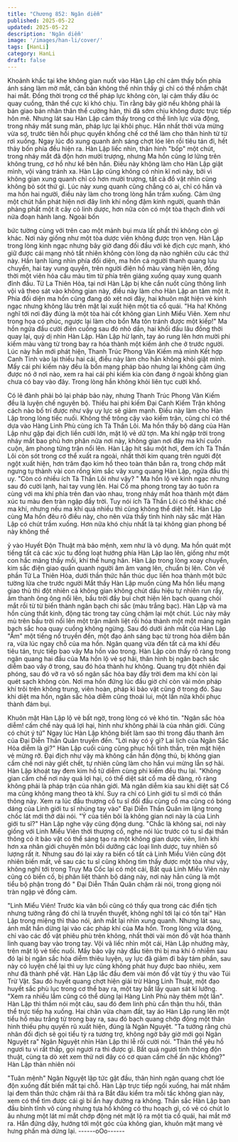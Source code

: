 ```yaml
---
title: "Chương 852: Ngân diễm"
published: 2025-05-22
updated: 2025-05-22
description: 'Ngân diễm'
image: '/images/han-li/cover/'
tags: [HanLi]
category: HanLi
draft: false
---
```


Khoảnh khắc tại khe không gian nuốt vào Hàn Lập chỉ cảm thấy
bốn phía ánh sáng làm mờ mắt, căn bản không thể nhìn thấy gì
chỉ có thể nhắm chặt hai mắt. Đồng thời trong cơ thể pháp lực
không còn, lại cảm thấy đầu óc quay cuồng, thân thể cực kì khó
chịu.
Tin rằng bây giờ nếu không phải là bán giao bán nhân thân thể
cường hãn, thì đã sớm chịu không được trực tiếp hôn mê.
Nhưng lát sau Hàn Lập cảm thấy trong cơ thể linh lực vừa động,
trong nháy mắt sung mãn, pháp lực lại khôi phục. Hắn nhất thời
vừa mừng vừa sợ, trước tiên hồi phục quyền khống chế cơ thể
làm cho thân hình từ từ rơi xuống.
Ngay lúc đó xung quanh ánh sáng chợt lóe lên rồi tiêu tán đi, hết
thảy bốn phía đều hiện ra.
Hàn Lập liếc nhìn, thân hình "bốp" một chút, trong nháy mắt đã
độn hơn mười trượng, nhưng Ma hồn cũng lơ lửng trên không
trung, cơ hồ như kề bên hắn.
Điều này không làm cho Hàn Lập giật mình, vội vàng tránh xa.
Hàn Lập cũng không có nhìn kĩ nơi này, bởi vì không gian xung
quanh chỉ có hơn mười trượng, tất cả đồ vật nhìn cũng không bỏ
sót thứ gì.
Lúc này xung quanh cũng chẳng có ai, chỉ có hắn và ma hồn hai
người, điều này làm cho trong lòng hắn trầm xuống.
Cảm ứng một chút hắn phát hiện nơi đây linh khí nồng đậm kinh
người, quanh thân phảng phất một ít cây cỏ linh dược, hơn nữa
còn có một tòa thạch đỉnh với nửa đoạn hành lang. Ngoài bốn

bức tường cùng với trên cao một mảnh bụi mưa lất phất thì không
còn gì khác.
Nơi này giống như một tòa dược viên không được trọn vẹn.
Hàn Lập trong lòng kinh ngạc nhưng bây giờ đang đối đầu với kẻ
địch cực mạnh, khó giữ được cái mạng nhỏ tất nhiên không còn
lòng dạ nào nghiên cứu các thứ này. Hắn lạnh lùng nhìn phía đối
diện, ma hồn cả người thanh quang lưu chuyển, hai tay vung
quyền, trên người điện hồ màu vàng hiện lên, đồng thời một viên
hỏa cầu màu tím từ phía trên giáng xuống quay xung quanh đỉnh
đầu.
Tử La Thiên Hỏa, tại nơi Hàn Lập bị khe cắn nuốt cũng thông linh
vội vã theo sát vào không gian này, điều này làm cho Hàn Lập an
tâm một ít.
Phía đối diện ma hồn cũng đang dò xét nơi đây, hai khuôn mặt
hiện vẻ kinh ngạc nhưng không lâu trên mặt lại xuất hiện một tia
cổ quái.
"Ha ha! Không nghĩ tới nơi đây đúng là một tòa hài cốt không gian
Linh Miểu Viên. Xem như trong họa có phúc, ngược lại làm cho
bổn Ma tôn tránh được một kiếp!"
Ma hồn ngửa đầu cười điên cuồng sau đó nhỏ dần, hai khối đầu
lâu đồng thời quay lại, quỷ dị nhìn Hàn Lập.
Hàn Lập hừ lạnh, tay áo rung lên hơn mười phi kiếm màu vàng từ
trong bay ra hóa thành một kiếm ảnh che ở trước người.
Lúc này hắn mới phát hiện, Thanh Trúc Phong Vân Kiếm mà
mình Kết hợp Canh Tinh vào lại thiếu hai cái, điều này làm cho
hắn không khỏi giật mình.
Mấy cái phi kiếm này đều là bổn mạng pháp bảo nhưng lại không
cảm ứng được nó ở nơi nào, xem ra hai cái phi kiếm kia còn đang
ở ngoài không gian chưa có bay vào đây.
Trong lòng hắn không khỏi liên tục cười khổ.

Có lẽ đành phải bỏ lại pháp bảo này, nhưng Thanh Trúc Phong
Vân Kiếm đều là luyện chế nguyên bộ.
Thiếu hai phi kiếm Đại Canh Kiếm Trận không cách nào bố trí
được như vậy uy lực sẽ giảm mạnh.
Điều này làm cho Hàn Lập trong lòng tiếc nuối.
Không thể trông cậy vào kiếm trận, cũng chỉ có thể dựa vào Hàng
Linh Phù cùng ích Tà Thần Lôi.
Ma hồn thấy bộ dáng của Hàn Lập như gặp đại địch liền cười lớn,
mặt lộ vẻ dữ tợn.
Ma khí ngập trời trong nháy mắt bao phủ hơn phân nửa nơi này,
không gian nơi đây ma khí cuồn cuộn, âm phong từng trận nổi
lên.
Hàn Lập hít sâu một hơi, đem ích Tà Thần Lôi còn sót trong cơ
thể xuất ra ngoài, nhất thời kim quang trên người đột ngột xuất
hiện, hơn trăm đạo kim hồ theo toàn thân bắn ra, trong chớp mắt
ngưng tụ thành vài con rồng kim sắc vây xung quang Hàn Lập,
ngửa đầu thị uy.
"Còn có nhiều ích Tà Thần Lôi như vậy? "
Ma hồn lộ vẻ kinh ngạc nhưng sau đó cười lạnh, hai tay vung lên.
Hai Cổ ma phong trong tay áo tuôn ra cùng với ma khí phía trên
đan vào nhau, trong nháy mắt hoa thành một đám xúc tu màu đen
tràn ngập đầy trời.
Tuy nói ích Tà Thần Lôi có thể khác chế ma khí, nhưng nếu ma
khí quá nhiều thì cũng không thể diệt hết.
Hàn Lập cùng Ma hồn đêu rõ điều này, cho nên vừa thấy tình
hình này sắc mặt Hàn Lập có chút trầm xuống.
Hơn nữa khó chịu nhất là tại không gian phong bế này không thể

ỷ vào Huyết Độn Thuật mà bảo mệnh, xem như là vô dụng.
Ma hồn quát một tiếng tất cả các xúc tu đồng loạt hướng phía
Hàn Lập lao lên, giống như một con hắc mãng thấy mồi, khí thế
hung hãn.
Hàn Lập trong lòng xoay chuyển, kim sắc điện giao quấn quanh
người âm âm vang lên, chuẩn bị lên.
Còn về phần Tử La Thiên Hỏa, dưới thần thức hắn thúc dục liền
hoa thành một bức tường lửa che trước người
Mắt thấy Hàn Lập muốn cùng Ma hồn liều mạng giao thủ thì đột
nhiên cả không gian không chút dấu hiệu tự nhiên run rẩy, âm
thanh ông ông nổi lên, bầu trời đầy bụi chợt hiện lên bạch quang
chói mắt rồi từ từ biến thành ngân bạch chi sắc (màu trắng bạc).
Hàn Lập và ma hồn cùng thất kinh, động tác trong tay cũng chậm
lại một chút.
Lúc này mây mù trên bầu trời nổi lên một trận mãnh liệt rồi hóa
thành một một mảng ngân bạch sắc hoa quay cuồng không
ngừng. Sau đó dưới ánh mắt của Hàn Lập "Ầm" một tiếng nổ
truyền đến, một đạo ánh sáng bạc từ trong hỏa diễm bắn ra, vừa
lúc ngay chỗ của ma hồn.
Ngân quang vừa đến tất cả ma khí đều tiêu tán, trực tiếp bao vây
Ma hồn vào trong.
Hàn Lập còn thấy rõ ràng trong ngân quang hai đầu của Ma hồn
lộ vẻ sợ hãi, thân hình bị ngân bạch sắc diễm bao vây ở trong,
sau đó hóa thành hư không.
Quang trụ đột nhiên đại phóng, sau đó vỡ ra vô số ngân sắc hỏa
bay đầy trời đem ma khí còn lại quét sạch không còn. Nơi ma hồn
đứng lúc đầu giờ chỉ còn vài món pháp khí trôi trên không trung,
viên hoàn, pháp kì bảo vật cũng ở trong đó.
Sau khi diệt ma hồn, ngân sắc hỏa diễm cũng thoái lui, một lần
nữa khôi phục thành đám bụi.

Khuôn mặt Hàn Lập lộ vẻ bất ngờ, trong lòng có vẻ khó tin.
"Ngân sắc hỏa diễm! cấm chế này quá lợi hại, hình như không
phải là của nhân giới. Cũng có chút ý tứ" Ngay lúc Hàn Lập không
biết làm sao thì trong đầu thanh âm của Đại Diễn Thần Quân
truyền đến.
"Lời này có ý gì? Lai lịch của Ngân Sắc Hỏa diễm là gì?" Hàn Lập
cuối cùng cũng phục hồi tinh thần, trên mặt hiện vẻ mừng rỡ.
Đại địch như vậy mà không cần hắn động thủ, bị không gian cấm
chế nơi này giết chết, tự nhiên cũng làm cho hắn vui mừng lẫn sợ
hãi.
Hàn Lập khoát tay đem kim hồ tử diễm cùng phi kiếm đều thu lại.
"Không gian cấm chế nơi này quá lợi hại, có thể diệt sát cổ ma dễ
dàng, rõ ràng không phải là pháp trận của nhân giới. Mà ngân
diễm kia sau khi diệt sát Cổ ma cũng không mang theo tà khí. Suy
ra chỉ có Linh giới tu sĩ mới có thần thông này. Xem ra lúc đầu
thượng cổ tu sĩ đối đầu cùng cổ ma cũng có bóng dáng của Linh
giới tu sĩ nhúng tay vào" Đại Diễn Thần Quân im lặng trong chốc
lát mới thở dài nói.
"Ý của tiền bôi là không gian nơi này là của Linh giới tu sĩ?" Hàn
Lập nghe vậy cũng động dung.
"Chắc là không sai, nơi này giống với Linh Miểu Viên thời thượng
cổ, nghe nói lúc trước có tu sĩ đại thần thông có ít bảo vật có thể
sáng tạo ra một không gian dược viên, linh khí hơn xa nhân giới
chuyên môn bồi dưỡng các loại linh dược, tuy nhiên số lượng rất
ít. Nhưng sau đó lại xảy ra biến cố tất cả Linh Miểu Viên cũng đột
nhiên biến mất, về sau các tu sĩ cũng không tìm thấy được một
tòa như vậy, không nghĩ tới trong Trụy Ma Cốc lại có một cái, Bất
quá Linh Miểu Viên này cũng có biến cố, bị phân liệt thành bộ
dáng này, nơi này hẳn cũng là một tiểu bộ phận trong đó " Đại
Diễn Thần Quân chậm rãi nói, trong giọng nói tràn ngập vẻ đồng
cảm.

"Linh Miểu Viên! Trước kia vãn bối cũng có thấy qua trong các
điển tịch nhưng tưởng rằng đó chỉ là truyền thuyết, không nghĩ tới
lại có tồn tại" Hàn Lập trong miệng thì thào nói, ánh mắt lại nhìn
xung quanh.
Nhưng lát sau, ánh mắt hắn dừng lại vào các pháp khí của Ma
hồn. Trong lòng vừa động, chỉ vào các đồ vật phiêu phù trên
không, nhất thời vài món đồ vật hóa thành linh quang bay vào
trong tay.
Vội vã liếc nhìn một cái, Hàn Lập nhướng mày, trên mặt lộ vẻ tiếc
nuối.
Mấy bảo vậy này đầu tiên thì bị ma khí ô nhiễm sau đó lại bị ngân
sắc hỏa diễm thiêu luyện, uy lực đã giảm đi bảy tám phần, sau
này có luyện chế lại thì uy lực cũng không phát huy được bao
nhiêu, xem như đã thành phế vật.
Hàn Lập lắc đầu đem vài món đồ vật tùy ý thu vào Túi Trừ Vật.
Sau đó huyết quang chợt hiện giải trừ Hàng Linh Thuật, một đạo
huyết sắc phù lục trong cơ thể bay ra, một tay bắt lấy quan sát kĩ
lưỡng.
"Xem ra nhiều lắm cũng có thể dùng lại Hàng Linh Phù này thêm
một lần".
Hàn Lập thì thầm nói một câu, sau đó đem linh phù cẩn thận thu
hồi, thân thể trực tiếp hạ xuống.
Hai chân vừa chạm đất, tay áo Hàn Lập rung lên một tiểu hồ màu
trắng từ trong bay ra, sau đó bạch quang chớp động một thân
hình thiếu phụ quyến rũ xuất hiện, đúng là Ngân Nguyệt.
"Ta tưởng rằng chủ nhân đối địch sẽ gọi tiểu tỳ ra tương trợ,
không ngờ bây giờ mới gọi Ngân Nguyệt ra" Ngân Nguyệt nhìn
Hàn Lập thi lễ rồi cười nói.
"Thân thể yêu hồ ngươi tu vi rất thấp, gọi ngươi ra thì được gì. Bất
quá ngươi tinh thông độn thuật, cùng ta dò xét xem thử nơi đây có
cơ quan cấm chế ẩn nặc không?" Hàn Lập thản nhiên nói

"Tuân mệnh" Ngân Nguyệt lập tức gật đầu, thân hình ngân quang
chợt lóe độn xuống đất biến mất tại chỗ.
Hàn Lập trực tiếp ngồi xuống, hai mắt nhắm lại đem thần thức
chậm rãi thả ra Bắt đâu kiểm tra mỗi tấc không gian này, xem có
thể tìm được cái gì bí ẩn hay đường ra không.
Thần sắc Hàn Lập ban đầu bình tĩnh vô cùng nhưng tựa hồ không
có thu hoạch gì, có vẻ có chút lo âu nhưng một lát mí mắt chớp
động nét mặt lộ ra một tia cổ quái, hai mắt mở ra.
Hắn đứng dậy, hướng tới một góc của không gian, khuôn mặt
mang vẻ hưng phấn mà dừng lại.
------oOo------

